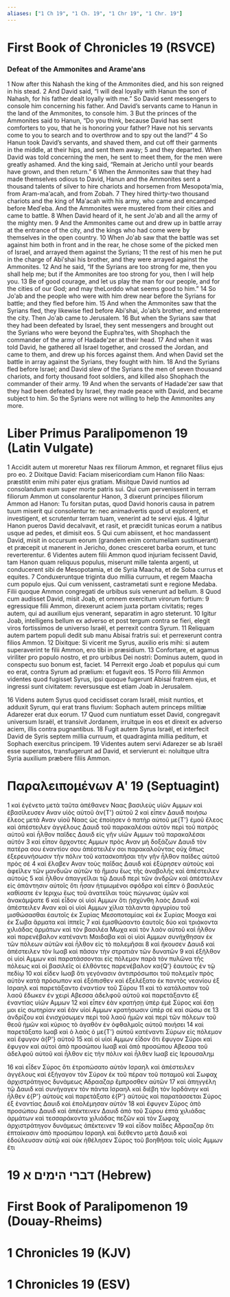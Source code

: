 ```yaml
---
aliases: ["1 Ch 19", "1 Ch. 19", "1 Chr 19", "1 Chr. 19"]
---
```



# First Book of Chronicles 19 (RSVCE)

### Defeat of the Ammonites and Arameʹans
1 Now after this Nahash the king of the Ammonites died, and his son reigned in his stead.
2 And David said, “I will deal loyally with Hanun the son of Nahash, for his father dealt loyally with me.” So David sent messengers to console him concerning his father. And David’s servants came to Hanun in the land of the Ammonites, to console him.
3 But the princes of the Ammonites said to Hanun, “Do you think, because David has sent comforters to you, that he is honoring your father? Have not his servants come to you to search and to overthrow and to spy out the land?”
4 So Hanun took David’s servants, and shaved them, and cut off their garments in the middle, at their hips, and sent them away;
5 and they departed. When David was told concerning the men, he sent to meet them, for the men were greatly ashamed. And the king said, “Remain at Jericho until your beards have grown, and then return.”
6 When the Ammonites saw that they had made themselves odious to David, Hanun and the Ammonites sent a thousand talents of silver to hire chariots and horsemen from Mesopotaʹmia, from Aram-maʹacah, and from Zobah.
7 They hired thirty-two thousand chariots and the king of Maʹacah with his army, who came and encamped before Medʹeba. And the Ammonites were mustered from their cities and came to battle.
8 When David heard of it, he sent Joʹab and all the army of the mighty men.
9 And the Ammonites came out and drew up in battle array at the entrance of the city, and the kings who had come were by themselves in the open country.
10 When Joʹab saw that the battle was set against him both in front and in the rear, he chose some of the picked men of Israel, and arrayed them against the Syrians;
11 the rest of his men he put in the charge of Abiʹshai his brother, and they were arrayed against the Ammonites.
12 And he said, “If the Syrians are too strong for me, then you shall help me; but if the Ammonites are too strong for you, then I will help you.
13 Be of good courage, and let us play the man for our people, and for the cities of our God; and may theLorddo what seems good to him.”
14 So Joʹab and the people who were with him drew near before the Syrians for battle; and they fled before him.
15 And when the Ammonites saw that the Syrians fled, they likewise fled before Abiʹshai, Joʹab’s brother, and entered the city. Then Joʹab came to Jerusalem.
16 But when the Syrians saw that they had been defeated by Israel, they sent messengers and brought out the Syrians who were beyond the Euphraʹtes, with Shophach the commander of the army of Hadadeʹzer at their head.
17 And when it was told David, he gathered all Israel together, and crossed the Jordan, and came to them, and drew up his forces against them. And when David set the battle in array against the Syrians, they fought with him.
18 And the Syrians fled before Israel; and David slew of the Syrians the men of seven thousand chariots, and forty thousand foot soldiers, and killed also Shophach the commander of their army.
19 And when the servants of Hadadeʹzer saw that they had been defeated by Israel, they made peace with David, and became subject to him. So the Syrians were not willing to help the Ammonites any more.


# Liber Primus Paralipomenon 19 (Latin Vulgate)

1 Accidit autem ut moreretur Naas rex filiorum Ammon, et regnaret filius ejus pro eo.
2 Dixitque David: Faciam misericordiam cum Hanon filio Naas: præstitit enim mihi pater ejus gratiam. Misitque David nuntios ad consolandum eum super morte patris sui. Qui cum pervenissent in terram filiorum Ammon ut consolarentur Hanon,
3 dixerunt principes filiorum Ammon ad Hanon: Tu forsitan putas, quod David honoris causa in patrem tuum miserit qui consolentur te: nec animadvertis quod ut explorent, et investigent, et scrutentur terram tuam, venerint ad te servi ejus.
4 Igitur Hanon pueros David decalvavit, et rasit, et præcidit tunicas eorum a natibus usque ad pedes, et dimisit eos.
5 Qui cum abiissent, et hoc mandassent David, misit in occursum eorum (grandem enim contumeliam sustinuerant) et præcepit ut manerent in Jericho, donec cresceret barba eorum, et tunc reverterentur.
6 Videntes autem filii Ammon quod injuriam fecissent David, tam Hanon quam reliquus populus, miserunt mille talenta argenti, ut conducerent sibi de Mesopotamia, et de Syria Maacha, et de Soba currus et equites.
7 Conduxeruntque triginta duo millia curruum, et regem Maacha cum populo ejus. Qui cum venissent, castrametati sunt e regione Medaba. Filii quoque Ammon congregati de urbibus suis venerunt ad bellum.
8 Quod cum audisset David, misit Joab, et omnem exercitum virorum fortium:
9 egressique filii Ammon, direxerunt aciem juxta portam civitatis; reges autem, qui ad auxilium ejus venerant, separatim in agro steterunt.
10 Igitur Joab, intelligens bellum ex adverso et post tergum contra se fieri, elegit viros fortissimos de universo Israël, et perrexit contra Syrum.
11 Reliquam autem partem populi dedit sub manu Abisai fratris sui: et perrexerunt contra filios Ammon.
12 Dixitque: Si vicerit me Syrus, auxilio eris mihi: si autem superaverint te filii Ammon, ero tibi in præsidium.
13 Confortare, et agamus viriliter pro populo nostro, et pro urbibus Dei nostri: Dominus autem, quod in conspectu suo bonum est, faciet.
14 Perrexit ergo Joab et populus qui cum eo erat, contra Syrum ad prælium: et fugavit eos.
15 Porro filii Ammon videntes quod fugisset Syrus, ipsi quoque fugerunt Abisai fratrem ejus, et ingressi sunt civitatem: reversusque est etiam Joab in Jerusalem.

16 Videns autem Syrus quod cecidisset coram Israël, misit nuntios, et adduxit Syrum, qui erat trans fluvium: Sophach autem princeps militiæ Adarezer erat dux eorum.
17 Quod cum nuntiatum esset David, congregavit universum Israël, et transivit Jordanem, irruitque in eos et direxit ex adverso aciem, illis contra pugnantibus.
18 Fugit autem Syrus Israël, et interfecit David de Syris septem millia curruum, et quadraginta millia peditum, et Sophach exercitus principem.
19 Videntes autem servi Adarezer se ab Israël esse superatos, transfugerunt ad David, et servierunt ei: noluitque ultra Syria auxilium præbere filiis Ammon.


# Παραλειπομένων Αʹ 19 (Septuagint)

1 καὶ ἐγένετο μετὰ ταῦτα ἀπέθανεν Ναας βασιλεὺς υἱῶν Αμμων καὶ ἐβασίλευσεν Αναν υἱὸς αὐτοῦ ἀν{T'} αὐτοῦ
2 καὶ εἶπεν Δαυιδ ποιήσω ἔλεος μετὰ Αναν υἱοῦ Ναας ὡς ἐποίησεν ὁ πατὴρ αὐτοῦ με{T'} ἐμοῦ ἔλεος καὶ ἀπέστειλεν ἀγγέλους Δαυιδ τοῦ παρακαλέσαι αὐτὸν περὶ τοῦ πατρὸς αὐτοῦ καὶ ἦλθον παῖδες Δαυιδ εἰς γῆν υἱῶν Αμμων τοῦ παρακαλέσαι αὐτόν
3 καὶ εἶπον ἄρχοντες Αμμων πρὸς Αναν μὴ δοξάζων Δαυιδ τὸν πατέρα σου ἐναντίον σου ἀπέστειλέν σοι παρακαλοῦντας οὐχ ὅπως ἐξερευνήσωσιν τὴν πόλιν τοῦ κατασκοπῆσαι τὴν γῆν ἦλθον παῖδες αὐτοῦ πρὸς σέ
4 καὶ ἔλαβεν Αναν τοὺς παῖδας Δαυιδ καὶ ἐξύρησεν αὐτοὺς καὶ ἀφεῖλεν τῶν μανδυῶν αὐτῶν τὸ ἥμισυ ἕως τῆς ἀναβολῆς καὶ ἀπέστειλεν αὐτούς
5 καὶ ἦλθον ἀπαγγεῖλαι τῷ Δαυιδ περὶ τῶν ἀνδρῶν καὶ ἀπέστειλεν εἰς ἀπάντησιν αὐτοῖς ὅτι ἦσαν ἠτιμωμένοι σφόδρα καὶ εἶπεν ὁ βασιλεύς καθίσατε ἐν Ιεριχω ἕως τοῦ ἀνατεῖλαι τοὺς πώγωνας ὑμῶν καὶ ἀνακάμψατε
6 καὶ εἶδον οἱ υἱοὶ Αμμων ὅτι ᾐσχύνθη λαὸς Δαυιδ καὶ ἀπέστειλεν Αναν καὶ οἱ υἱοὶ Αμμων χίλια τάλαντα ἀργυρίου τοῦ μισθώσασθαι ἑαυτοῖς ἐκ Συρίας Μεσοποταμίας καὶ ἐκ Συρίας Μοοχα καὶ ἐκ Σωβα ἅρματα καὶ ἱππεῖς
7 καὶ ἐμισθώσαντο ἑαυτοῖς δύο καὶ τριάκοντα χιλιάδας ἁρμάτων καὶ τὸν βασιλέα Μωχα καὶ τὸν λαὸν αὐτοῦ καὶ ἦλθον καὶ παρενέβαλον κατέναντι Μαιδαβα καὶ οἱ υἱοὶ Αμμων συνήχθησαν ἐκ τῶν πόλεων αὐτῶν καὶ ἦλθον εἰς τὸ πολεμῆσαι
8 καὶ ἤκουσεν Δαυιδ καὶ ἀπέστειλεν τὸν Ιωαβ καὶ πᾶσαν τὴν στρατιὰν τῶν δυνατῶν
9 καὶ ἐξῆλθον οἱ υἱοὶ Αμμων καὶ παρατάσσονται εἰς πόλεμον παρὰ τὸν πυλῶνα τῆς πόλεως καὶ οἱ βασιλεῖς οἱ ἐλθόντες παρενέβαλον κα{Q'} ἑαυτοὺς ἐν τῷ πεδίῳ
10 καὶ εἶδεν Ιωαβ ὅτι γεγόνασιν ἀντιπρόσωποι τοῦ πολεμεῖν πρὸς αὐτὸν κατὰ πρόσωπον καὶ ἐξόπισθεν καὶ ἐξελέξατο ἐκ παντὸς νεανίου ἐξ Ισραηλ καὶ παρετάξαντο ἐναντίον τοῦ Σύρου
11 καὶ τὸ κατάλοιπον τοῦ λαοῦ ἔδωκεν ἐν χειρὶ Αβεσσα ἀδελφοῦ αὐτοῦ καὶ παρετάξαντο ἐξ ἐναντίας υἱῶν Αμμων
12 καὶ εἶπεν ἐὰν κρατήσῃ ὑπὲρ ἐμὲ Σύρος καὶ ἔσῃ μοι εἰς σωτηρίαν καὶ ἐὰν υἱοὶ Αμμων κρατήσωσιν ὑπὲρ σέ καὶ σώσω σε
13 ἀνδρίζου καὶ ἐνισχύσωμεν περὶ τοῦ λαοῦ ἡμῶν καὶ περὶ τῶν πόλεων τοῦ θεοῦ ἡμῶν καὶ κύριος τὸ ἀγαθὸν ἐν ὀφθαλμοῖς αὐτοῦ ποιήσει
14 καὶ παρετάξατο Ιωαβ καὶ ὁ λαὸς ὁ με{T'} αὐτοῦ κατέναντι Σύρων εἰς πόλεμον καὶ ἔφυγον ἀ{P'} αὐτοῦ
15 καὶ οἱ υἱοὶ Αμμων εἶδον ὅτι ἔφυγον Σύροι καὶ ἔφυγον καὶ αὐτοὶ ἀπὸ προσώπου Ιωαβ καὶ ἀπὸ προσώπου Αβεσσα τοῦ ἀδελφοῦ αὐτοῦ καὶ ἦλθον εἰς τὴν πόλιν καὶ ἦλθεν Ιωαβ εἰς Ιερουσαλημ

16 καὶ εἶδεν Σύρος ὅτι ἐτροπώσατο αὐτὸν Ισραηλ καὶ ἀπέστειλεν ἀγγέλους καὶ ἐξήγαγον τὸν Σύρον ἐκ τοῦ πέραν τοῦ ποταμοῦ καὶ Σωφαχ ἀρχιστράτηγος δυνάμεως Αδρααζαρ ἔμπροσθεν αὐτῶν
17 καὶ ἀπηγγέλη τῷ Δαυιδ καὶ συνήγαγεν τὸν πάντα Ισραηλ καὶ διέβη τὸν Ιορδάνην καὶ ἦλθεν ἐ{P'} αὐτοὺς καὶ παρετάξατο ἐ{P'} αὐτούς καὶ παρατάσσεται Σύρος ἐξ ἐναντίας Δαυιδ καὶ ἐπολέμησαν αὐτόν
18 καὶ ἔφυγεν Σύρος ἀπὸ προσώπου Δαυιδ καὶ ἀπέκτεινεν Δαυιδ ἀπὸ τοῦ Σύρου ἑπτὰ χιλιάδας ἁρμάτων καὶ τεσσαράκοντα χιλιάδας πεζῶν καὶ τὸν Σωφαχ ἀρχιστράτηγον δυνάμεως ἀπέκτεινεν
19 καὶ εἶδον παῖδες Αδρααζαρ ὅτι ἐπταίκασιν ἀπὸ προσώπου Ισραηλ καὶ διέθεντο μετὰ Δαυιδ καὶ ἐδούλευσαν αὐτῷ καὶ οὐκ ἠθέλησεν Σύρος τοῦ βοηθῆσαι τοῖς υἱοῖς Αμμων ἔτι


# 19 דברי הימים א (Hebrew)


# First Book of Paralipomenon 19 (Douay-Rheims)


# 1 Chronicles 19 (KJV)


# 1 Chronicles 19 (ESV)

